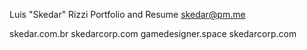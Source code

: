 Luis "Skedar" Rizzi Portfolio and Resume
skedar@pm.me 

skedar.com.br
skedarcorp.com
gamedesigner.space
skedarcorp.com
